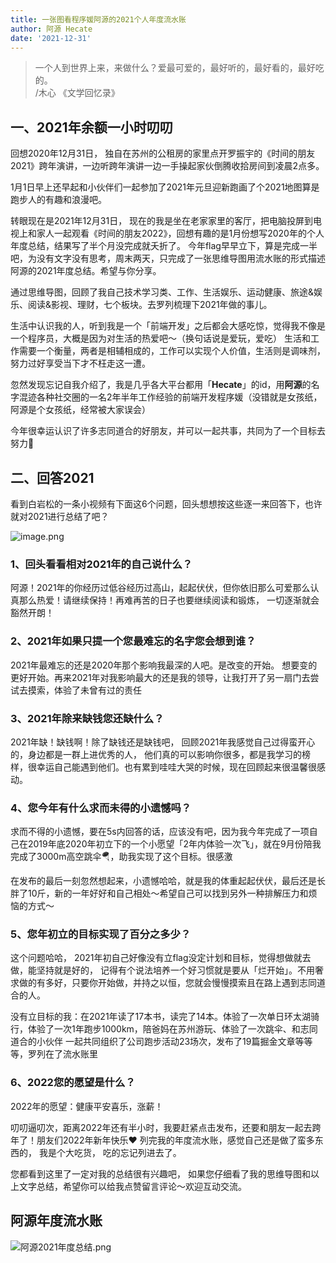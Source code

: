 ```yaml
---
title: 一张图看程序媛阿源的2021个人年度流水账 
author: 阿源 Hecate
date: '2021-12-31'
---
```



> 一个人到世界上来，来做什么？爱最可爱的，最好听的，最好看的，最好吃的。                        
>                                                                /木心 《文学回忆录》

## 一、2021年余额一小时叨叨

回想2020年12月31日， 独自在苏州的公租房的家里点开罗振宇的《时间的朋友2021》跨年演讲，一边听跨年演讲一边一手操起家伙倒腾收拾房间到凌晨2点多。

1月1日早上还早起和小伙伴们一起参加了2021年元旦迎新跑画了个2021地图算是跑步人的有趣和浪漫吧。

转眼现在是2021年12月31日， 现在的我是坐在老家家里的客厅，把电脑投屏到电视上和家人一起观看《时间的朋友2022》，回想有趣的是1月份想写2020年的个人年度总结，结果写了半个月没完成就夭折了。 今年flag早早立下，算是完成一半吧，为没有文字没有思考，周末两天，只完成了一张思维导图用流水账的形式描述阿源的2021年度总结。希望与你分享。


通过思维导图，回顾了我自己技术学习类、工作、生活娱乐、运动健康、旅途&娱乐、阅读&影视、理财，七个板块。去罗列梳理下2021年做的事儿。

生活中认识我的人，听到我是一个「前端开发」之后都会大感吃惊，觉得我不像是一个程序员，大概是因为对生活的热爱吧～（换句话说是爱玩，爱吃）  生活和工作需要一个衡量，两者是相辅相成的，工作可以实现个人价值，生活则是调味剂，努力过好享受当下才不枉走这一遭。

忽然发现忘记自我介绍了，我是几乎各大平台都用「**Hecate**」的id，用**阿源**的名字混迹各种社交圈的一名2年半年工作经验的前端开发程序媛（没错就是女孩纸，阿源是个女孩纸，经常被大家误会）

今年很幸运认识了许多志同道合的好朋友，并可以一起共事，共同为了一个目标去努力💪

## 二、回答2021
看到白岩松的一条小视频有下面这6个问题，回头想想按这些逐一来回答下，也许就对2021进行总结了吧？


![image.png](https://p9-juejin.byteimg.com/tos-cn-i-k3u1fbpfcp/745033b71d5f47e1bba1e0fe3687fd8d~tplv-k3u1fbpfcp-watermark.image?)
### 1、回头看看相对2021年的自己说什么？
阿源！2021年的你经历过低谷经历过高山，起起伏伏，但你依旧那么可爱那么认真那么热爱！请继续保持！再难再苦的日子也要继续阅读和锻炼， 一切逐渐就会豁然开朗！

### 2、2021年如果只提一个您最难忘的名字您会想到谁？

2021年最难忘的还是2020年那个影响我最深的人吧。是改变的开始。 想要变的更好开始。再来2021年对我影响最大的还是我的领导，让我打开了另一扇门去尝试去摸索，体验了未曾有过的责任

### 3、2021年除来缺钱您还缺什么？
2021年缺！缺钱啊！除了缺钱还是缺钱吧， 回顾2021年我感觉自己过得蛮开心的，身边都是一群上进优秀的人， 他们真的可以影响你很多，都是我学习的榜样，很幸运自己能遇到他们。也有累到哇哇大哭的时候，现在回顾起来很温馨很感动。

### 4、您今年有什么求而未得的小遗憾吗？
求而不得的小遗憾，要在5s内回答的话，应该没有吧，因为我今年完成了一项自己在2019年底2020年初立下的一个小愿望「2年内体验一次飞」，就在9月份陪我完成了3000m高空跳伞🪂，助我实现了这个目标。很感激

在发布的最后一刻忽然想起来，小遗憾哈哈，就是我的体重起起伏伏，最后还是长胖了10斤，新的一年好好和自己相处～希望自己可以找到另外一种排解压力和烦恼的方式～

### 5、您年初立的目标实现了百分之多少？
这个问题哈哈， 2021年初自己好像没有立flag没定计划和目标，觉得想做就去做，能坚持就是好的， 记得有个说法培养一个好习惯就是要从「烂开始」。不用奢求做的有多好，只要你开始做，并持之以恒，您就会慢慢摸索且在路上遇到志同道合的人。

没有立目标的我：在2021年读了17本书，读完了14本。体验了一次单日环太湖骑行，体验了一次1年跑步1000km，陪爸妈在苏州游玩、体验了一次跳伞、和志同道合的小伙伴 一起共同组织了公司跑步活动23场次，发布了19篇掘金文章等等等，罗列在了流水账里

### 6、2022您的愿望是什么？
2022年的愿望：健康平安喜乐，涨薪！

叨叨逼叨次，距离2022年还有半小时，我要赶紧点击发布，还要和朋友一起去跨年了！朋友们2022年新年快乐❤️
列完我的年度流水账，感觉自己还是做了蛮多东西的， 我是个大吃货， 吃的忘记列进去了。 

您都看到这里了一定对我的总结很有兴趣吧， 如果您仔细看了我的思维导图和以上文字总结，希望你可以给我点赞留言评论～欢迎互动交流。
## 阿源年度流水账
![阿源2021年度总结.png](https://p3-juejin.byteimg.com/tos-cn-i-k3u1fbpfcp/38b043f363f8499e9b2737e08be2bee5~tplv-k3u1fbpfcp-watermark.image?)